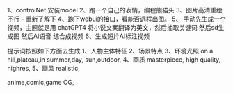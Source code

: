 1、controlNet 安装model
2、跑一个自己的表情，编程熊猫头
3、图片高清重绘不行 - 重新了解下
4、跑下webui的接口，看能否远程出图。
5、 手动先生成一个视频，主题就是用
    chatGPT4 将小说文案翻译为英文，然后抽取关键词
    然后sd生成图
    然后AI语音
    综合成视频
6、生成短片AI标注视频

提示词按照如下方面去生成
1、人物主体特征
2、场景特点
3、环境光照
    on a hill,plateau,in summer,day, sun,outdoor,
4、画质
    masterpiece, high quality, highres, 
5、画风
    realistic,

anime,comic,game CG,